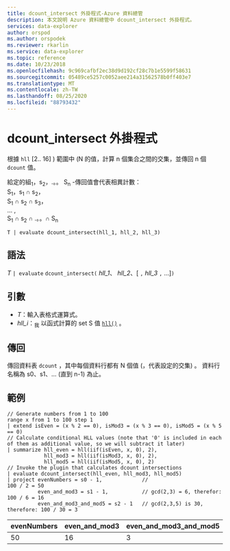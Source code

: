 ```yaml
---
title: dcount_intersect 外掛程式-Azure 資料總管
description: 本文說明 Azure 資料總管中 dcount_intersect 外掛程式。
services: data-explorer
author: orspod
ms.author: orspodek
ms.reviewer: rkarlin
ms.service: data-explorer
ms.topic: reference
ms.date: 10/23/2018
ms.openlocfilehash: 9c969cafbf2ec38d9d192cf28c7b1e5599f58631
ms.sourcegitcommit: 05489ce5257c0052aee214a31562578b0ff403e7
ms.translationtype: MT
ms.contentlocale: zh-TW
ms.lasthandoff: 08/25/2020
ms.locfileid: "88793432"
---
```

# <a name="dcount_intersect-plugin"></a>dcount_intersect 外掛程式

根據 `hll` [2.. 16] ) 範圍中 (N 的值，計算 n 個集合之間的交集，並傳回 n 個 `dcount` 值。

給定的組<sub>1</sub>，s<sub>2</sub>，.。。 S<sub>n</sub> -傳回值會代表相異計數：  
S<sub>1</sub>，s<sub>1</sub> ∩ s<sub>2</sub>，  
S<sub>1</sub> ∩ s<sub>2</sub> ∩ s<sub>3</sub>，  
... ,  
S<sub>1</sub> ∩ s<sub>2</sub> ∩ .。。∩ S<sub>n</sub>

```kusto
T | evaluate dcount_intersect(hll_1, hll_2, hll_3)
```

## <a name="syntax"></a>語法

*T* `| evaluate` `dcount_intersect(` *hll_1*、 *hll_2*、[ `,` *hll_3* `,` ...]`)`

## <a name="arguments"></a>引數

* *T*：輸入表格式運算式。
* *hll_i*：<sub>我</sub> 以函式計算的 set S 值 [`hll()`](./hll-aggfunction.md) 。

## <a name="returns"></a>傳回

傳回資料表 `dcount` ，其中每個資料行都有 N 個值 (，代表設定的交集) 。
資料行名稱為 s0、s1、... (直到 n-1) 為止。

## <a name="examples"></a>範例

<!-- csl: https://help.kusto.windows.net/Samples -->
```kusto
// Generate numbers from 1 to 100
range x from 1 to 100 step 1
| extend isEven = (x % 2 == 0), isMod3 = (x % 3 == 0), isMod5 = (x % 5 == 0)
// Calculate conditional HLL values (note that '0' is included in each of them as additional value, so we will subtract it later)
| summarize hll_even = hll(iif(isEven, x, 0), 2),
            hll_mod3 = hll(iif(isMod3, x, 0), 2),
            hll_mod5 = hll(iif(isMod5, x, 0), 2) 
// Invoke the plugin that calculates dcount intersections         
| evaluate dcount_intersect(hll_even, hll_mod3, hll_mod5)
| project evenNumbers = s0 - 1,             //                             100 / 2 = 50
          even_and_mod3 = s1 - 1,           // gcd(2,3) = 6, therefor:     100 / 6 = 16
          even_and_mod3_and_mod5 = s2 - 1   // gcd(2,3,5) is 30, therefore: 100 / 30 = 3 
```

|evenNumbers|even_and_mod3|even_and_mod3_and_mod5|
|---|---|---|
|50|16|3|